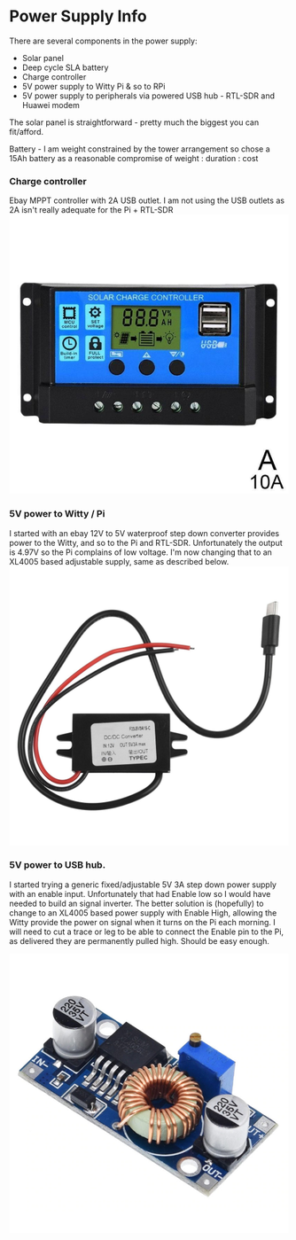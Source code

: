 # Power Supply Info

There are several components in the power supply:

* Solar panel
* Deep cycle SLA battery
* Charge controller
* 5V power supply to Witty Pi & so to RPi
* 5V power supply to peripherals via powered USB hub - RTL-SDR and Huawei modem

The solar panel is straightforward - pretty much the biggest you can fit/afford.

Battery - I am weight constrained by the tower arrangement so chose a 15Ah battery as a reasonable compromise of weight : duration : cost

### Charge controller
Ebay MPPT controller with 2A USB outlet. I am not using the USB outlets as 2A isn't really adequate for the Pi + RTL-SDR
![Ebay MPPT charge controller with USB](/Power/MPPT_ebay.JPG)

### 5V power to Witty / Pi
I started with an ebay 12V to 5V waterproof step down converter provides power to the Witty, and so to the Pi and RTL-SDR. Unfortunately the output is 4.97V so the Pi complains of low voltage.
I'm now changing that to an XL4005 based adjustable supply, same as described below.
![Ebay 12V to 5V step down](/Power/5v_usbc.jpg)

### 5V power to USB hub. 
I started trying a generic fixed/adjustable 5V 3A step down power supply with an enable input. Unfortunately that had Enable low so I would have needed to build an signal inverter. 
The better solution is (hopefully) to change to an XL4005 based power supply with Enable High, allowing the Witty provide the power on signal when it turns on the Pi each morning.
I will need to cut a trace or leg to be able to connect the Enable pin to the Pi, as delivered they are permanently pulled high. Should be easy enough.

![XL4005](/Power/XL4005.JPG)

